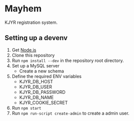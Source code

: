 # Mayhem

KJYR registration system.

## Setting up a devenv

1. Get [Node.js](https://nodejs.org)
2. Clone this repository
3. Run `npm install --dev` in the repository root directory.
4. Set up a MySQL server
    - Create a new schema
5. Define the required ENV variables
    - KJYR\_DB_HOST
    - KJYR\_DB_USER
    - KJYR\_DB_PASSWORD
    - KJYR\_DB_NAME
    - KJYR\_COOKIE_SECRET
6. Run `npm start`
7. Run `npm run-script create-admin` to create a admin user.